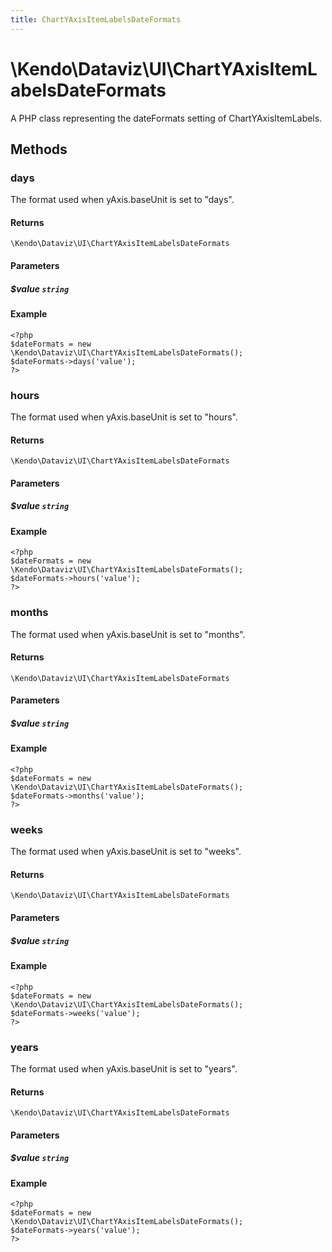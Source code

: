 ```yaml
---
title: ChartYAxisItemLabelsDateFormats
---
```


# \Kendo\Dataviz\UI\ChartYAxisItemLabelsDateFormats

A PHP class representing the dateFormats setting of ChartYAxisItemLabels.


## Methods

### days
The format used when yAxis.baseUnit is set to "days".

#### Returns
`\Kendo\Dataviz\UI\ChartYAxisItemLabelsDateFormats`

#### Parameters

##### $value `string`



#### Example 
    <?php
    $dateFormats = new \Kendo\Dataviz\UI\ChartYAxisItemLabelsDateFormats();
    $dateFormats->days('value');
    ?>

### hours
The format used when yAxis.baseUnit is set to "hours".

#### Returns
`\Kendo\Dataviz\UI\ChartYAxisItemLabelsDateFormats`

#### Parameters

##### $value `string`



#### Example 
    <?php
    $dateFormats = new \Kendo\Dataviz\UI\ChartYAxisItemLabelsDateFormats();
    $dateFormats->hours('value');
    ?>

### months
The format used when yAxis.baseUnit is set to "months".

#### Returns
`\Kendo\Dataviz\UI\ChartYAxisItemLabelsDateFormats`

#### Parameters

##### $value `string`



#### Example 
    <?php
    $dateFormats = new \Kendo\Dataviz\UI\ChartYAxisItemLabelsDateFormats();
    $dateFormats->months('value');
    ?>

### weeks
The format used when yAxis.baseUnit is set to "weeks".

#### Returns
`\Kendo\Dataviz\UI\ChartYAxisItemLabelsDateFormats`

#### Parameters

##### $value `string`



#### Example 
    <?php
    $dateFormats = new \Kendo\Dataviz\UI\ChartYAxisItemLabelsDateFormats();
    $dateFormats->weeks('value');
    ?>

### years
The format used when yAxis.baseUnit is set to "years".

#### Returns
`\Kendo\Dataviz\UI\ChartYAxisItemLabelsDateFormats`

#### Parameters

##### $value `string`



#### Example 
    <?php
    $dateFormats = new \Kendo\Dataviz\UI\ChartYAxisItemLabelsDateFormats();
    $dateFormats->years('value');
    ?>

